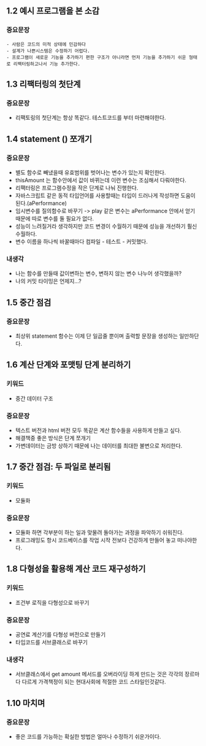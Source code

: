 ## 1.2 예시 프로그램을 본 소감

### 중요문장

    - 사람은 코드의 미적 상태에 민감하다
    - 설계가 나쁜시스템은 수정하기 어렵다.
    - 프로그램이 새로운 기능을 추가하기 편한 구조가 아니라면 먼저 기능을 추가하기 쉬운 형태로 리팩터링하고나서 기능 추가한다.

## 1.3 리팩터링의 첫단계

### 중요문장

- 리팩토링의 첫단계는 항상 똑같다. 테스트코드를 부터 마련해야한다.

## 1.4 statement () 쪼개기

### 중요문장

- 별도 함수로 빼냈을때 유효범위를 벗어나는 변수가 있는지 확인한다.
- thisAmount 는 함수안에서 값이 바뀌는데 이런 변수는 조심해서 다뤄야한다.
- 리팩터링은 프로그램수정을 작은 단계로 나눠 진행한다.
- 자바스크립트 같은 동적 타입언어를 사용할때는 타입이 드러나게 작성하면 도움이된다.(aPerformance)
- 임시변수를 질의함수로 바꾸기 -> play 같은 변수는 aPerformance 안에서 얻기때문에 따로 변수를 둘 필요가 없다.
- 성능이 느려질거라 생각하지만 코드 변경이 수월하기 때문에 성능을 개선하기 훨신 수월하다.
- 변수 이름을 하나씩 바꿀때마다 컴파일 - 테스트 - 커밋했다.

### 내생각

- 나는 함수를 만들때 값이변하는 변수, 변하지 않는 변수 나누어 생각했을까?
- 나의 커밋 타이밍은 언제지...?

## 1.5 중간 점검

### 중요문장

- 최상위 statement 함수는 이제 단 일곱줄 뿐이며 출력할 문장을 생성하는 일만하단다.

## 1.6 계산 단계와 포맷팅 단계 분리하기

### 키워드

- 중간 데이터 구조

### 중요문장

- 텍스트 버전과 html 버전 모두 똑같은 계산 함수들을 사용하게 만들고 싶다.
- 해결책중 좋은 방식은 단계 쪼개기
- 가변데이터는 금방 상하기 때문에 나는 데이터를 최대한 불변으로 처리한다.

## 1.7 중간 점검: 두 파일로 분리됨

### 키워드

- 모듈화

### 중요문장

- 모듈화 하면 각부분이 하는 일과 맞물려 돌아가는 과정을 파악하기 쉬워진다.
- 프로그래밍도 항시 코드베이스를 작업 시작 전보다 건강하게 만들어 놓고 떠나야한다.

## 1.8 다형성을 활용해 계산 코드 재구성하기

### 키워드

- 조건부 로직을 다형성으로 바꾸기

### 중요문장

- 공연료 계산기를 다형성 버전으로 만들기
- 타입코드를 서브클래스로 바꾸기

### 내생각

- 서브클래스에서 get amount 메서드를 오버라이딩 하게 만드는 것은 각각의 장르마다 다르게 가격책정이 되는 현대사회에 적절한 코드 스타일인것같다.

## 1.10 마치며

### 중요문장

- 좋은 코드를 가능하는 확실한 방법은 얼마나 수정하기 쉬운가이다.
